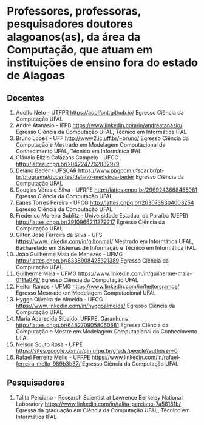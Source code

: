 # Professores, professoras, pesquisadores doutores alagoanos(as), da área da Computação, que atuam em instituições de ensino fora do estado de Alagoas


## Docentes

1. Adolfo Neto - UTFPR <https://adolfont.github.io/> Egresso Ciência da Computação UFAL
1. André Atanásio - IFPB <https://www.linkedin.com/in/andreatanasio/> Egresso Ciência da Computação UFAL, Técnico em Informática IFAL
1. Bruno Lopes - UFF <http://www2.ic.uff.br/~bruno/> Egresso Ciência da Computação e Mestrado em Modelagem Computacional de Conhecimento UFAL, Técnico em Informática IFAL
1. Cláudio Elízio Calazans Campelo - UFCG <http://lattes.cnpq.br/2042247762832979>
1. Delano Beder - UFSCAR <https://www.ppgpcm.ufscar.br/pt-br/programa/docentes/delano-medeiros-beder> Egresso Ciência da Computação UFAL
1. Douglas Véras e Silva - UFRPE <http://lattes.cnpq.br/2969243668455081> Egresso Ciência da Computação UFAL
1. Eanes Torres Pereira - UFCG <http://lattes.cnpq.br/2030738304003254> Egresso Ciência da Computação UFAL
1. Frederico Moreira Bublitz - Universidade Estadual da Paraíba (UEPB) <http://lattes.cnpq.br/3910966211279217> Egresso Ciência da Computação UFAL
1. Gilton José Ferreira da Silva - UFS <https://www.linkedin.com/in/giltonmal/>  Mestrado em Informática UFAL, Bacharelado em Sistemas de Informação e Técnico em Informática IFAL
1. João Guilherme Maia de Menezes - UFMG <http://lattes.cnpq.br/8338908425321389> Egresso Ciência da Computação UFAL
1. Guilherme Maia - UFMG <https://www.linkedin.com/in/guilherme-maia-0111a079/> Egresso Ciência da Computação UFAL
1. Heitor Ramos - UFMG <https://www.linkedin.com/in/heitorsramos/> Egresso Mestrado em Modelagem Computacional UFAL
1. Hyggo Oliveira de Almeida - UFCG <https://www.linkedin.com/in/hyggoalmeida/> Egresso Ciência da Computação UFAL
1. Maria Aparecida Sibaldo, UFRPE, Garanhuns <http://lattes.cnpq.br/6462709058060681> Egressa Ciência da Computação e Mestre em Modelagem Computacional do Conhecimento UFAL
1. Nelson Souto Rosa - UFPE <https://sites.google.com/a/cin.ufpe.br/gfads/people?authuser=0>
1. Rafael Ferreira Mello - UFRPE <https://www.linkedin.com/in/rafael-ferreira-mello-989b3b37/> Egresso Ciência da Computação UFAL

## Pesquisadores

1. Talita Perciano - Research Scientist at Lawrence Berkeley National Laboratory <https://www.linkedin.com/in/talita-perciano-7a58181b/> Egressa da graduação em Ciência da Computação UFAL, Técnico em Informática IFAL

<!-- 





-->
